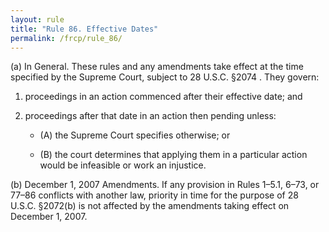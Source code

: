 ```yaml
---
layout: rule
title: "Rule 86. Effective Dates"
permalink: /frcp/rule_86/
---
```


(a) In General. These rules and any amendments take effect at the time specified by the Supreme Court, subject to 28 U.S.C. §2074 . They govern:


1. proceedings in an action commenced after their effective date; and


2. proceedings after that date in an action then pending unless:


    - (A) the Supreme Court specifies otherwise; or


    - (B) the court determines that applying them in a particular action would be infeasible or work an injustice.


(b) December 1, 2007 Amendments. If any provision in Rules 1–5.1, 6–73, or 77–86 conflicts with another law, priority in time for the purpose of 28 U.S.C. §2072(b) is not affected by the amendments taking effect on December 1, 2007.
